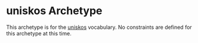 # uniskos Archetype

This archetype is for the [uniskos](https://uniskos.com/onto) vocabulary. No constraints
are defined for this archetype at this time.
